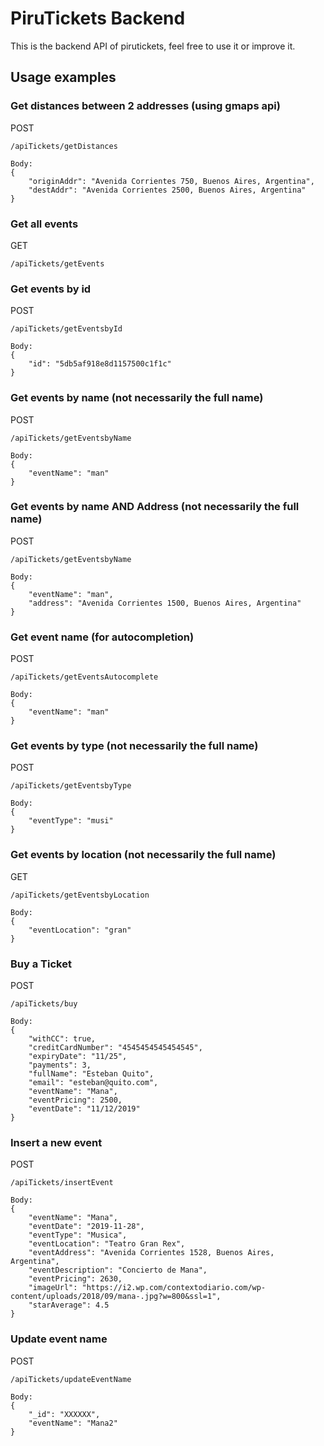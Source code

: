 
# PiruTickets Backend

This is the backend API of pirutickets, feel free to use it or improve it.

## Usage examples


### Get distances between 2 addresses (using gmaps api)

POST
```
/apiTickets/getDistances

Body:
{
	"originAddr": "Avenida Corrientes 750, Buenos Aires, Argentina",
	"destAddr": "Avenida Corrientes 2500, Buenos Aires, Argentina"
}
```

### Get all events

GET
```
/apiTickets/getEvents
```

### Get events by id
POST
```
/apiTickets/getEventsbyId

Body:
{
    "id": "5db5af918e8d1157500c1f1c"
}
```


### Get events by name (not necessarily the full name)
POST
```
/apiTickets/getEventsbyName

Body:
{
    "eventName": "man"
}
```

### Get events by name AND Address (not necessarily the full name)
POST
```
/apiTickets/getEventsbyName

Body:
{
    "eventName": "man",
    "address": "Avenida Corrientes 1500, Buenos Aires, Argentina"
}
```

### Get event name (for autocompletion)
POST
```
/apiTickets/getEventsAutocomplete

Body:
{
    "eventName": "man"
}
```

### Get events by type (not necessarily the full name)
POST
```
/apiTickets/getEventsbyType

Body:
{
    "eventType": "musi"
}
```

### Get events by location (not necessarily the full name)
GET
```
/apiTickets/getEventsbyLocation

Body:
{
    "eventLocation": "gran"
}
```

### Buy a Ticket

POST
```
/apiTickets/buy

Body:
{
    "withCC": true,
    "creditCardNumber": "4545454545454545",
    "expiryDate": "11/25",
    "payments": 3,
    "fullName": "Esteban Quito",
    "email": "esteban@quito.com",
    "eventName": "Mana",
    "eventPricing": 2500,
    "eventDate": "11/12/2019"
}
```

### Insert a new event

POST
```
/apiTickets/insertEvent

Body:
{
    "eventName": "Mana",
    "eventDate": "2019-11-28",
    "eventType": "Musica",
    "eventLocation": "Teatro Gran Rex",
    "eventAddress": "Avenida Corrientes 1528, Buenos Aires, Argentina",
    "eventDescription": "Concierto de Mana",
    "eventPricing": 2630,
    "imageUrl": "https://i2.wp.com/contextodiario.com/wp-content/uploads/2018/09/mana-.jpg?w=800&ssl=1",
    "starAverage": 4.5
}
```

### Update event name

POST
```
/apiTickets/updateEventName

Body:
{
    "_id": "XXXXXX",
    "eventName": "Mana2"
}

```